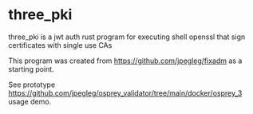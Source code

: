 # three_pki
three_pki is a jwt auth rust program for executing shell openssl that sign certificates with single use CAs

This program was created from https://github.com/jpegleg/fixadm as a starting point.

See prototype https://github.com/jpegleg/osprey_validator/tree/main/docker/osprey_3 usage demo.
